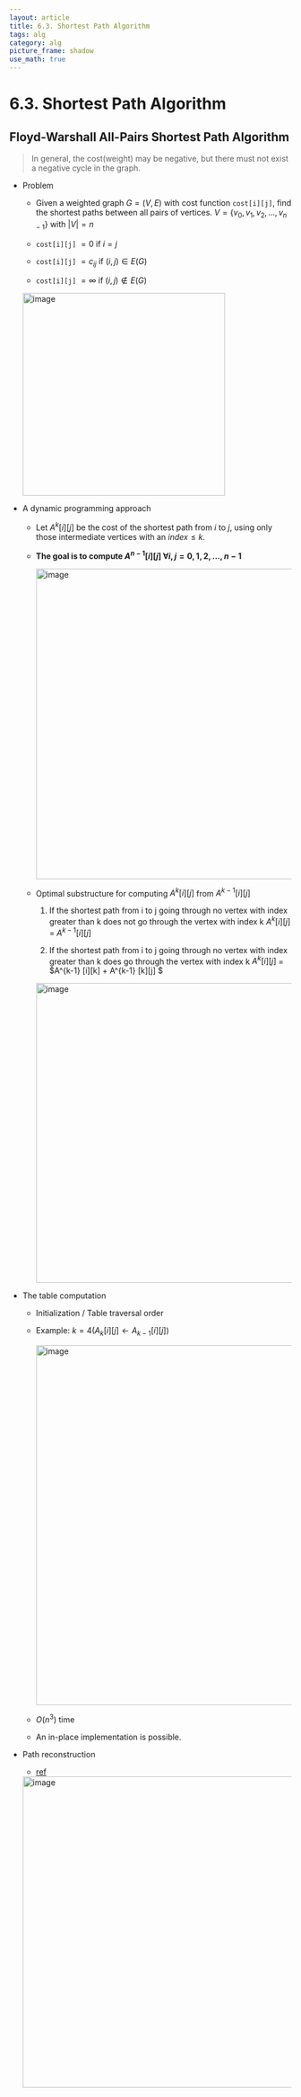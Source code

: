 ```yaml
---
layout: article
title: 6.3. Shortest Path Algorithm
tags: alg
category: alg
picture_frame: shadow
use_math: true
---
```


# 6.3. Shortest Path Algorithm

## Floyd-Warshall All-Pairs Shortest Path Algorithm 

> In general, the cost(weight) may be negative, but there must not exist a negative cycle in the graph.

- Problem
  - Given a weighted graph $G = (V, E)$ with cost function `cost[i][j]`, find the shortest paths between all pairs of vertices. $V = \{v_0, v_1, v_2, ..., v_{n-1} \}$ with $|V| = n$

  - `cost[i][j]` $= 0$ if $i=j$
  - `cost[i][j]` $= c_{ij}$ if $(i,j) \in E(G)$
  - `cost[i][j]` $= \infty$ if $(i,j) \notin E(G)$

  <img width="361" alt="image" src="https://user-images.githubusercontent.com/46957634/183098260-8d404f8c-3ca7-4896-842c-fba344d06909.png">

- A dynamic programming approach
  - Let $A^k [i][j]$ be the cost of the shortest path from $i$ to $j$, using only those intermediate vertices with an $index ≤ k$.
  - **The goal is to compute $A^{n-1} [i][j]$ $\forall i,j = 0,1,2,...,n-1$**

    <img width="553" alt="image" src="https://user-images.githubusercontent.com/46957634/183098296-faaee146-d99a-4752-bdf6-b593249d681c.png">



  - Optimal substructure for computing $A^k [i][j]$ from $A^{k-1} [i][j]$

    1. If the shortest path from i to j going through no vertex with index greater than k does not go through the vertex with index k 
      $A^k [i][j]$ = $A^{k-1} [i][j]$

    2. If the shortest path from i to j going through no vertex with index greater than k does go through the vertex with index k 
      $A^k [i][j]$ = $A^{k-1} [i][k] + A^{k-1} [k][j] $

    <img width="534" alt="image" src="https://user-images.githubusercontent.com/46957634/183099560-d582a3e4-b284-486c-9130-3ca498a03eef.png">

- The table computation

  - Initialization / Table traversal order 
  - Example: $k = 4 (A_k[i][j] \leftarrow A_{k-1}[i][j])$

    <img width="641" alt="image" src="https://user-images.githubusercontent.com/46957634/183099688-89549d66-7b67-4614-baf8-51728f07ca65.png">


  - $O(n^3)$ time
  - An in-place implementation is possible.

- Path reconstruction

  - [ref](https://en.wikipedia.org/wiki/Floyd%E2%80%93Warshall_algorithm)

  <img width="554" alt="image" src="https://user-images.githubusercontent.com/46957634/183099806-2eab9bea-e1f6-447e-8aef-70438394d046.png">


